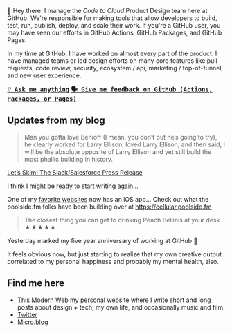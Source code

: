 👋 Hey there. I manage the _Code to Cloud_ Product Design team here at GitHub. We're responsible for making tools that allow developers to build, test, run, publish, deploy, and scale their work. If you're a GitHub user, you may have seen our efforts in GitHub Actions, GitHub Packages, and GitHub Pages.

In my time at GitHub, I have worked on almost every part of the product. I have managed teams or led design efforts on many core features like pull requests, code review, security, ecosystem / api, marketing / top-of-funnel, and new user experience.

<kbd><strong>[⁉️ Ask me anything](https://github.com/pmarsceill/pmarsceill/issues/new?assignees=pmarsceill&labels=ama&template=ama.md&title=%5BAMA%5D)</strong></kbd> <kbd><strong>[🗣 Give me feedback on GitHub (Actions, Packages, or Pages)](https://github.com/pmarsceill/pmarsceill/issues/new?assignees=pmarsceill&labels=feedback&template=feedback.md&title=%5BFEEDBACK%5D)</strong></kbd>

## Updates from my blog

<!--START_SECTION:feed-->
<blockquote class="css-1bfyh5s"><p class="css-56tzch">Man you gotta love Benioff (I mean, you don’t but he’s going to try), he clearly worked for Larry Ellison, loved Larry Ellison, and then said, I will be the absolute opposite of Larry Ellison and yet still build the most phallic building in history.</p></blockquote><p class="css-56tzch"><a href="https://ftrain.medium.com/lets-skim-the-slack-salesforce-press-release-22e941ddc1e0" class="css-t8fagw">Let’s Skim! The Slack/Salesforce Press Release </a></p>
<p class="css-56tzch">I think I might be ready to start writing again…</p>
<p class="css-56tzch">One of my <a href="https://poolside.fm" class="css-t8fagw">favorite websites</a> now has an iOS app… Check out what the poolside.fm folks have been building over at <a href="https://cellular.poolside.fm" class="css-t8fagw">https://cellular.poolside.fm</a></p><blockquote class="css-1bfyh5s"><p class="css-56tzch">The closest thing you can get to drinking Peach Bellinis at your desk. ★★★★★</p></blockquote>
<p class="css-56tzch">Yesterday marked my five year anniversary of working at GitHub 🎉</p>
<p class="css-56tzch">It feels obvious now, but just starting to realize that my own creative output correlated to my personal happiness and probably my mental health, also.</p>
<!--END_SECTION:feed-->

## Find me here

- [This Modern Web](https://thismodernweb.com) my personal website where I write short and long posts about design + tech, my own life, and occasionally music and film.
- [Twitter](https://twitter.com/pmarsceill)
- [Micro.blog](https://micro.blog/pmarsceill)
